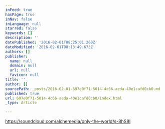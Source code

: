 ```yaml
---
inFeed: true
hasPage: true
inNav: false
inLanguage: null
starred: false
keywords: []
description: ''
datePublished: '2016-02-01T08:25:01.260Z'
dateModified: '2016-02-01T08:13:49.673Z'
authors: []
publisher:
  name: null
  domain: null
  url: null
  favicon: null
title: ''
author: []
sourcePath: _posts/2016-02-01-697e0f71-5014-4c66-aeda-40e1cafd0cb0.md
published: true
url: 697e0f71-5014-4c66-aeda-40e1cafd0cb0/index.html
_type: Article

---
```

https://soundcloud.com/alchemedia/only-the-world/s-8hS8I